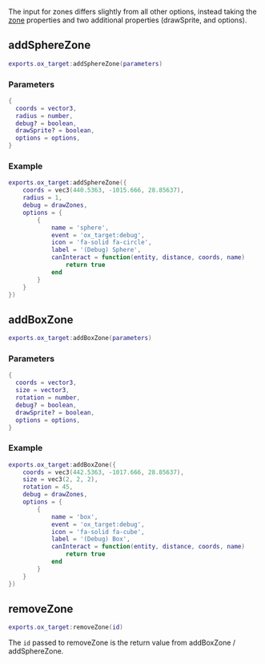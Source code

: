 The input for zones differs slightly from all other options, instead taking the [zone](../../ox_lib/Zones/Client.md) properties and two additional properties (drawSprite, and options).

## addSphereZone

```lua
exports.ox_target:addSphereZone(parameters)
```

### Parameters

```lua
{
  coords = vector3,
  radius = number,
  debug? = boolean,
  drawSprite? = boolean,
  options = options,
}
```

### Example

```lua
exports.ox_target:addSphereZone({
    coords = vec3(440.5363, -1015.666, 28.85637),
    radius = 1,
    debug = drawZones,
    options = {
        {
            name = 'sphere',
            event = 'ox_target:debug',
            icon = 'fa-solid fa-circle',
            label = '(Debug) Sphere',
            canInteract = function(entity, distance, coords, name)
                return true
            end
        }
    }
})
```

## addBoxZone

```lua
exports.ox_target:addBoxZone(parameters)
```

### Parameters

```lua
{
  coords = vector3,
  size = vector3,
  rotation = number,
  debug? = boolean,
  drawSprite? = boolean,
  options = options,
}
```

### Example

```lua
exports.ox_target:addBoxZone({
    coords = vec3(442.5363, -1017.666, 28.85637),
    size = vec3(2, 2, 2),
    rotation = 45,
    debug = drawZones,
    options = {
        {
            name = 'box',
            event = 'ox_target:debug',
            icon = 'fa-solid fa-cube',
            label = '(Debug) Box',
            canInteract = function(entity, distance, coords, name)
                return true
            end
        }
    }
})
```

## removeZone

```lua
exports.ox_target:removeZone(id)
```

The `id` passed to removeZone is the return value from addBoxZone / addSphereZone.
